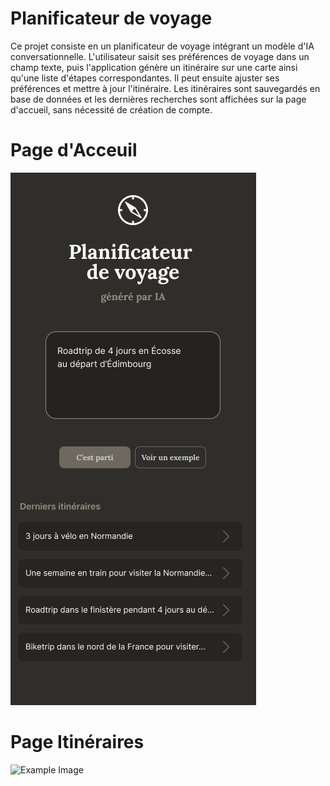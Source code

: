 # Planificateur de voyage

Ce projet consiste en un planificateur de voyage intégrant un modèle d'IA conversationnelle. L'utilisateur saisit ses préférences de voyage dans un champ texte, puis l'application génère un itinéraire sur une carte ainsi qu'une liste d'étapes correspondantes. Il peut ensuite ajuster ses préférences et mettre à jour l'itinéraire. Les itinéraires sont sauvegardés en base de données et les dernières recherches sont affichées sur la page d'accueil, sans nécessité de création de compte.

# Page d'Acceuil

![Example Image](./src/assets/Accueil-page.png "Example Image")


# Page Itinéraires 

![Example Image](./src/assets/Itinéraire.png "Example Image")
